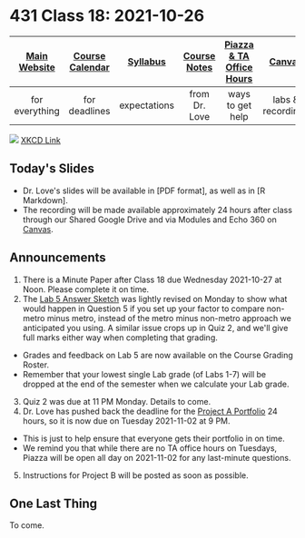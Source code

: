 # 431 Class 18: 2021-10-26

[Main Website](https://thomaselove.github.io/431/) | [Course Calendar](https://thomaselove.github.io/431/calendar.html) | [Syllabus](https://thomaselove.github.io/431-2021-syllabus/) | [Course Notes](https://thomaselove.github.io/431-notes/) | [Piazza & TA Office Hours](https://thomaselove.github.io/431/contact.html) | [Canvas](https://canvas.case.edu) | [Data and Code](https://github.com/THOMASELOVE/431-data)
:-----------: | :--------------: | :----------: | :---------: | :-------------: | :-----------: | :------------:
for everything | for deadlines | expectations | from Dr. Love | ways to get help | labs & recordings | for downloads

![](https://imgs.xkcd.com/comics/clinical_trials.png) [XKCD Link](https://xkcd.com/2530)

## Today's Slides

- Dr. Love's slides will be available in [PDF format], as well as in [R Markdown]. 
- The recording will be made available approximately 24 hours after class through our Shared Google Drive and via Modules and Echo 360 on [Canvas](https://canvas.case.edu).

## Announcements

1. There is a Minute Paper after Class 18 due Wednesday 2021-10-27 at Noon. Please complete it on time.
2. The [Lab 5 Answer Sketch](https://github.com/THOMASELOVE/431-2021/tree/main/labs/lab05/sketch) was lightly revised on Monday to show what would happen in Question 5 if you set up your factor to compare non-metro minus metro, instead of the metro minus non-metro approach we anticipated you using. A similar issue crops up in Quiz 2, and we'll give full marks either way when completing that grading. 
  - Grades and feedback on Lab 5 are now available on the Course Grading Roster.
  - Remember that your lowest single Lab grade (of Labs 1-7) will be dropped at the end of the semester when we calculate your Lab grade.
3. Quiz 2 was due at 11 PM Monday. Details to come.
4. Dr. Love has pushed back the deadline for the [Project A Portfolio](https://thomaselove.github.io/431-2021-projectA/) 24 hours, so it is now due on Tuesday 2021-11-02 at 9 PM. 
  - This is just to help ensure that everyone gets their portfolio in on time.
  - We remind you that while there are no TA office hours on Tuesdays, Piazza will be open all day on 2021-11-02 for any last-minute questions.
5. Instructions for Project B will be posted as soon as possible.

## One Last Thing

To come.
